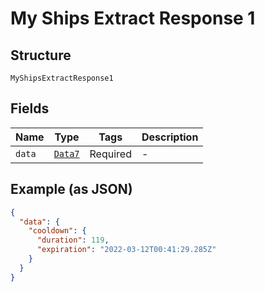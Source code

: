 
# My Ships Extract Response 1

## Structure

`MyShipsExtractResponse1`

## Fields

| Name | Type | Tags | Description |
|  --- | --- | --- | --- |
| `data` | [`Data7`](../../doc/models/data-7.md) | Required | - |

## Example (as JSON)

```json
{
  "data": {
    "cooldown": {
      "duration": 119,
      "expiration": "2022-03-12T00:41:29.285Z"
    }
  }
}
```

